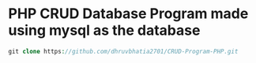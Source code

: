 # PHP CRUD Database Program made using mysql as the database


```PHP
git clone https://github.com/dhruvbhatia2701/CRUD-Program-PHP.git
```
